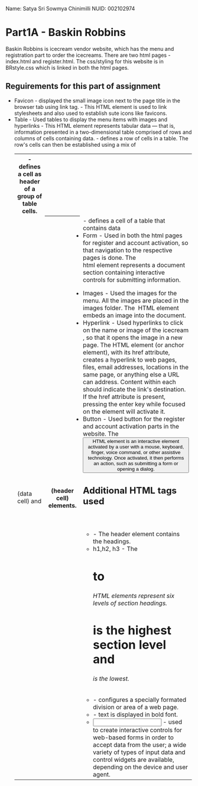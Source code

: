 Name: Satya Sri Sowmya Chinimilli
NUID: 002102974

# Part1A - Baskin Robbins

Baskin Robbins is icecream vendor website, which has the menu and registration part to order the icecreams. There are two html pages - index.html and register.html. The css/styling for this website is in BRstyle.css which is linked in both the html pages.

## Reguirements for this part of assignment
* Favicon - displayed the small image icon next to the page title in the browser tab using link tag.
    <link> - This HTML element is used to link stylesheets and also used to establish sute icons like favicons.
* Table - Used tables to display the menu items with images and hyperlinks
    <table> - This HTML element represents tabular data — that is, information presented in a two-dimensional table comprised of rows and columns of cells containing data.
    <th> -  defines a cell as header of a group of table cells. 
    <tr> -  defines a row of cells in a table. The row's cells can then be established using a mix of <td> (data cell) and <th> (header cell) elements.
    <td> -  defines a cell of a table that contains data
* Form - Used in both the html pages for register and account activation, so that navigation to the respective pages is done.
    The <form> html element represents a document section containing interactive controls for submitting information.
* Images -  Used the images for the menu. All the images are placed in the images folder.
    The <img> HTML element embeds an image into the document.
* Hyperlink - Used hyperlinks to click on the name or image of the icecream , so that it opens the image in a new page.
    The <a> HTML element (or anchor element), with its href attribute, creates a hyperlink to web pages, files, email addresses, locations in the same page, or anything else a URL can address.
    Content within each <a> should indicate the link's destination. If the href attribute is present, pressing the enter key while focused on the <a> element will activate it.
* Button - Used button for the register and account activation parts in the website.
    The <button> HTML element is an interactive element activated by a user with a mouse, keyboard, finger, voice command, or other assistive technology. Once activated, it then performs an action, such as submitting a form or opening a dialog.

## Additional HTML tags used
* <header></header> - The header element contains the headings.
* h1,h2, h3 - The <h1> to <h6> HTML elements represent six levels of section headings. <h1> is the highest section level and <h6> is the lowest.
* <div></div> - configures a specially formated division or area of a web page.
* <b></b> - text is displayed in bold font.
* <input> - used to create interactive controls for web-based forms in order to accept data from the user; a wide variety of types of input data and control widgets are available, depending on the device and user agent. 